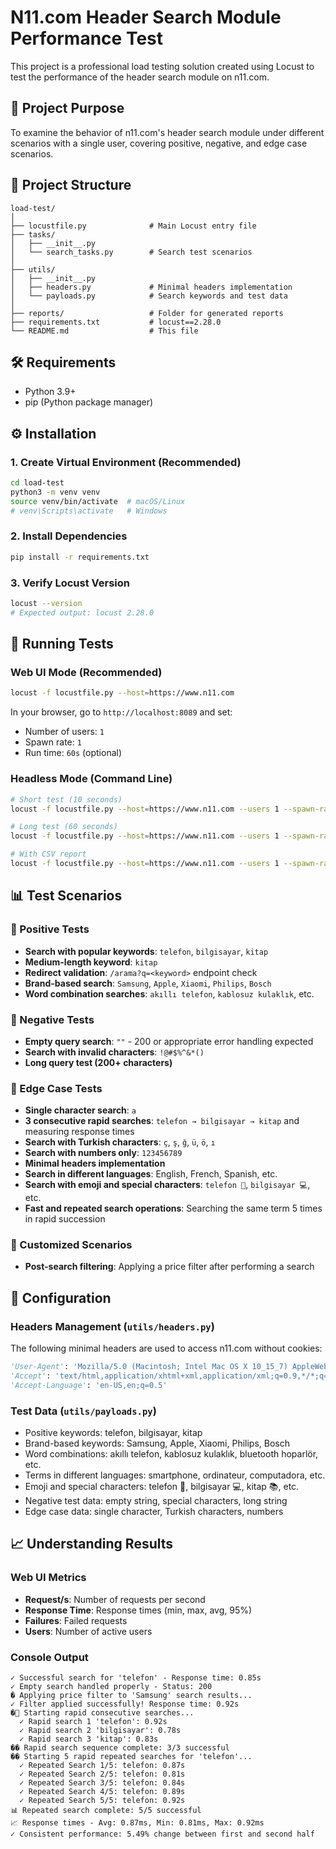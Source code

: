 # N11.com Header Search Module Performance Test

This project is a professional load testing solution created using Locust to test the performance of the header search module on n11.com.

## 🎯 Project Purpose

To examine the behavior of n11.com's header search module under different scenarios with a single user, covering positive, negative, and edge case scenarios.

## 📂 Project Structure

```
load-test/
│
├── locustfile.py              # Main Locust entry file
├── tasks/
│   ├── __init__.py
│   └── search_tasks.py        # Search test scenarios
│
├── utils/
│   ├── __init__.py
│   ├── headers.py             # Minimal headers implementation
│   └── payloads.py            # Search keywords and test data
│
├── reports/                   # Folder for generated reports
├── requirements.txt           # locust==2.28.0
└── README.md                  # This file
```

## 🛠️ Requirements

- Python 3.9+
- pip (Python package manager)

## ⚙️ Installation

### 1. Create Virtual Environment (Recommended)

```bash
cd load-test
python3 -m venv venv
source venv/bin/activate  # macOS/Linux
# venv\Scripts\activate   # Windows
```

### 2. Install Dependencies

```bash
pip install -r requirements.txt
```

### 3. Verify Locust Version

```bash
locust --version
# Expected output: locust 2.28.0
```

## 🚀 Running Tests

### Web UI Mode (Recommended)

```bash
locust -f locustfile.py --host=https://www.n11.com
```

In your browser, go to `http://localhost:8089` and set:
- Number of users: `1`
- Spawn rate: `1`
- Run time: `60s` (optional)

### Headless Mode (Command Line)

```bash
# Short test (10 seconds)
locust -f locustfile.py --host=https://www.n11.com --users 1 --spawn-rate 1 --run-time 10s --headless

# Long test (60 seconds)
locust -f locustfile.py --host=https://www.n11.com --users 1 --spawn-rate 1 --run-time 60s --headless

# With CSV report
locust -f locustfile.py --host=https://www.n11.com --users 1 --spawn-rate 1 --run-time 60s --headless --csv=reports/n11_search_extended_test
```

## 📊 Test Scenarios

### 🔹 Positive Tests
- **Search with popular keywords**: `telefon`, `bilgisayar`, `kitap`
- **Medium-length keyword**: `kitap`
- **Redirect validation**: `/arama?q=<keyword>` endpoint check
- **Brand-based search**: `Samsung`, `Apple`, `Xiaomi`, `Philips`, `Bosch`
- **Word combination searches**: `akıllı telefon`, `kablosuz kulaklık`, etc.

### 🔹 Negative Tests
- **Empty query search**: `""` - 200 or appropriate error handling expected
- **Search with invalid characters**: `!@#$%^&*()`
- **Long query test (200+ characters)**

### 🔹 Edge Case Tests
- **Single character search**: `a`
- **3 consecutive rapid searches**: `telefon → bilgisayar → kitap` and measuring response times
- **Search with Turkish characters**: `ç`, `ş`, `ğ`, `ü`, `ö`, `ı`
- **Search with numbers only**: `123456789`
- **Minimal headers implementation**
- **Search in different languages**: English, French, Spanish, etc.
- **Search with emoji and special characters**: `telefon 📱`, `bilgisayar 💻`, etc.
- **Fast and repeated search operations**: Searching the same term 5 times in rapid succession

### 🔹 Customized Scenarios
- **Post-search filtering**: Applying a price filter after performing a search

## 🔧 Configuration

### Headers Management (`utils/headers.py`)

The following minimal headers are used to access n11.com without cookies:

```python
'User-Agent': 'Mozilla/5.0 (Macintosh; Intel Mac OS X 10_15_7) AppleWebKit/537.36...',
'Accept': 'text/html,application/xhtml+xml,application/xml;q=0.9,*/*;q=0.8',
'Accept-Language': 'en-US,en;q=0.5'
```

### Test Data (`utils/payloads.py`)

- Positive keywords: telefon, bilgisayar, kitap
- Brand-based keywords: Samsung, Apple, Xiaomi, Philips, Bosch
- Word combinations: akıllı telefon, kablosuz kulaklık, bluetooth hoparlör, etc.
- Terms in different languages: smartphone, ordinateur, computadora, etc.
- Emoji and special characters: telefon 📱, bilgisayar 💻, kitap 📚, etc.
- Negative test data: empty string, special characters, long string
- Edge case data: single character, Turkish characters, numbers

## 📈 Understanding Results

### Web UI Metrics
- **Request/s**: Number of requests per second
- **Response Time**: Response times (min, max, avg, 95%)
- **Failures**: Failed requests
- **Users**: Number of active users

### Console Output
```
✓ Successful search for 'telefon' - Response time: 0.85s
✓ Empty search handled properly - Status: 200
� Applying price filter to 'Samsung' search results...
✓ Filter applied successfully! Response time: 0.92s
�🚀 Starting rapid consecutive searches...
  ✓ Rapid search 1 'telefon': 0.92s
  ✓ Rapid search 2 'bilgisayar': 0.78s
  ✓ Rapid search 3 'kitap': 0.83s
�� Rapid search sequence complete: 3/3 successful
�� Starting 5 rapid repeated searches for 'telefon'...
  ✓ Repeated Search 1/5: telefon: 0.87s
  ✓ Repeated Search 2/5: telefon: 0.81s
  ✓ Repeated Search 3/5: telefon: 0.84s
  ✓ Repeated Search 4/5: telefon: 0.89s
  ✓ Repeated Search 5/5: telefon: 0.92s
📊 Repeated search complete: 5/5 successful
📈 Response times - Avg: 0.87ms, Min: 0.81ms, Max: 0.92ms
✓ Consistent performance: 5.49% change between first and second half
```
